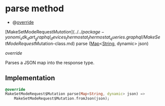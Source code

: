 


# parse method







- @[override](https://api.dart.dev/stable/2.12.3/dart-core/override-constant.html)

[MakeSetModeRequest$Mutation](../../package-yonomi_sdk_dart_graphql_devices_thermostat_thermostat_queries.graphql/MakeSetModeRequest$Mutation-class.md) parse
([Map](https://api.dart.dev/stable/2.12.3/dart-core/Map-class.html)&lt;[String](https://api.dart.dev/stable/2.12.3/dart-core/String-class.html), dynamic> json)

_override_



<p>Parses a JSON map into the response type.</p>



## Implementation

```dart
@override
MakeSetModeRequest$Mutation parse(Map<String, dynamic> json) =>
    MakeSetModeRequest$Mutation.fromJson(json);
```







